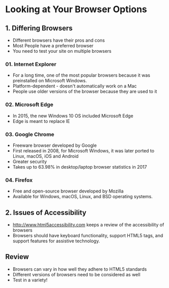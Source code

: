 # Looking at Your Browser Options

## 1. Differing Browsers
* Different browsers have their pros and cons
* Most People have a preferred browser
* You need to test your site on multiple browsers

### 01. Internet Explorer
* For a long time, one of the most popular browsers because it was preinstalled on Microsoft Windows.
* Platform-dependent - doesn't automatically work on a Mac
* People use older versions of the browser because they are used to it

### 02. Microsoft Edge
* In 2015, the new Windows 10 OS included Microsoft Edge
* Edge is meant to replace IE

### 03. Google Chrome
* Freeware browser developed by Google
* First released in 2008, for Microsoft Windows, it was later ported to Linux, macOS, iOS and Android
* Greater security
* Takes up to 63.98% in desktop/laptop browser statistics in 2017

### 04. Firefox
* Free and open-source browser developed by Mozilla
* Available for Windows, macOS, Linux, and BSD operating systems.

## 2. Issues of Accessibility
* http://www.html5accessibility.com keeps a review of the accessibility of browsers
* Browsers should have keyboard functionality, support HTML5 tags, and support features for assistive technology.

## Review
* Browsers can vary in how well they adhere to HTML5 standards
* Different versions of browsers need to be considered as well
* Test in a variety!